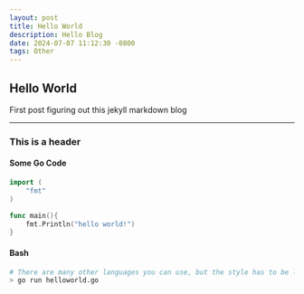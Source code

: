 ```yaml
---
layout: post
title: Hello World
description: Hello Blog
date: 2024-07-07 11:12:30 -0800
tags: Other
---
```


## Hello World
First post figuring out this jekyll markdown blog

---

### This is a header

#### Some Go Code

```go
import (
    "fmt"
)

func main(){
    fmt.Println("hello world!")
}
```

#### Bash

```bash
# There are many other languages you can use, but the style has to be loaded first
> go run helloworld.go
```
